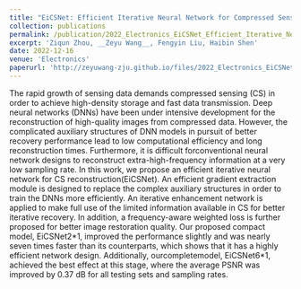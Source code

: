 ```yaml
---
title: "EiCSNet: Efficient Iterative Neural Network for Compressed Sensing Reconstruction"
collection: publications
permalink: /publication/2022_Electronics_EiCSNet_Efficient_Iterative_Neural_Network_for_Compressed
excerpt: 'Ziqun Zhou, __Zeyu Wang__, Fengyin Liu, Haibin Shen'
date: 2022-12-16
venue: 'Electronics'
paperurl: 'http://zeyuwang-zju.github.io/files/2022_Electronics_EiCSNet_Efficient_Iterative_Neural_Network_for_Compressed.pdf'
---
```


The rapid growth of sensing data demands compressed sensing (CS) in order to achieve high-density storage and fast data transmission. Deep neural networks (DNNs) have been under intensive development for the reconstruction of high-quality images from compressed data. However, the complicated auxiliary structures of DNN models in pursuit of better recovery performance lead to low computational efficiency and long reconstruction times. Furthermore, it is difficult forconventional neural network designs to reconstruct extra-high-frequency information at a very low sampling rate. In this work, we propose an efficient iterative neural network for CS reconstruction(EiCSNet). An efficient gradient extraction module is designed to replace the complex auxiliary structures in order to train the DNNs more efficiently. An iterative enhancement network is applied to make full use of the limited information available in CS for better iterative recovery. In addition, a frequency-aware weighted loss is further proposed for better image restoration quality. Our proposed compact model, EiCSNet2\*1, improved the performance slightly and was nearly seven times faster than its counterparts, which shows that it has a highly efficient network design. Additionally, ourcompletemodel, EiCSNet6*1, achieved the best effect at this stage, where the average PSNR was improved by 0.37 dB for all testing sets and sampling rates.
